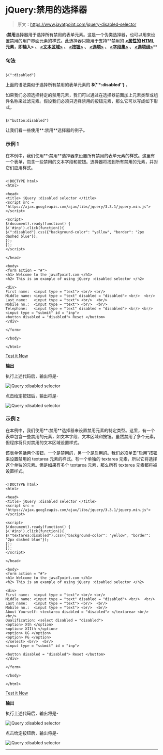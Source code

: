 # jQuery:禁用的选择器

> 原文：<https://www.javatpoint.com/jquery-disabled-selector>

**:禁用**选择器用于选择所有禁用的表单元素。这是一个伪类选择器，也可以用来设置禁用的用户界面元素的样式。此选择器只能用于支持**禁用的 **[<属性的](https://www.javatpoint.com/html-input-tag) [HTML](https://www.javatpoint.com/html-tutorial) 元素，即输入> 、 [<文本区域>](https://www.javatpoint.com/html-textarea) 、 [<按钮>](https://www.javatpoint.com/html-button-tag) 、 [<选项>](https://www.javatpoint.com/html-option-tag) 、 [<字段集>](https://www.javatpoint.com/html-fieldset-tag) 、 [<选项组>](https://www.javatpoint.com/html-optgroup-tag)****

### 句法

```

$(":disabled")

```

上面的语法类似于选择所有禁用的表单元素的 **$(''*:disabled'')** 。

如果我们必须选择特定的禁用元素，我们可以通过在选择器前面加上元素类型或组件名称来过滤元素。假设我们必须只选择禁用的按钮元素，那么它可以写成如下形式。

```

$("button:disabled")

```

让我们看一些使用**:禁用**选择器的例子。

### 示例 1

在本例中，我们使用**:禁用**选择器来设置所有禁用的表单元素的样式。这里有一个表单，包含一些禁用的文本字段和按钮。选择器将找到所有禁用的元素，并对它们应用样式。

```

<!DOCTYPE html>
<html>

<head>
<title> jQuery :disabled selector </title>
<script src = "https://ajax.googleapis.com/ajax/libs/jquery/3.3.1/jquery.min.js"> </script>

<script>
$(document).ready(function() {
$('#inp').click(function(){
$(":disabled").css({"background-color": "yellow", "border": "2px dashed blue"});
});
});
</script>

</head>

<body>
<form action = "#">
<h1> Welcome to the javaTpoint.com </h1>
<h2> This is an example of using jQuery :disabled selector </h2>

<div>
First name:  <input type = "text"> <br/> <br/>
Middle name: <input type = "text" disabled = "disabled"> <br/>  <br/>
Last name:   <input type = "text"> <br/>  <br/>
Mobile no.:  <input type = "text"> <br/>  <br/>
Telephone:   <input type = "text" disabled = "disabled"> <br/> <br/>
<input type = "submit" id = "inp">
<button disabled = "disabled"> Reset </button>
</div>

</form>

</body>

</html>

```

[Test it Now](https://www.javatpoint.com/oprweb/test.jsp?filename=jquery-disabled-selector1)

**输出**

执行上述代码后，输出将是-

![jQuery :disabled selector](img/9d0a1aaa8a2ecabab3cf88531c180d6b.png)

点击给定按钮后，输出将是-

![jQuery :disabled selector](img/5a690b5152010ebcd57222ad992278f0.png)

### 示例 2

在本例中，我们使用**:禁用**选择器来设置禁用元素的特定类型。这里，有一个表单包含一些禁用的元素，如文本字段、文本区域和按钮。虽然禁用了多个元素，但程序将只对禁用的文本区域设置样式。

该表单包括两个按钮，一个是禁用的，另一个是启用的。我们必须单击“启用”按钮来设置禁用的 textarea 元素的样式。有一个单独的 textarea 元素，所以它将选择这个单独的元素。但是如果有多个 textarea 元素，那么所有 textarea 元素都将被设置样式。

```

<!DOCTYPE html>
<html>

<head>
<title> jQuery :disabled selector </title>
<script src = "https://ajax.googleapis.com/ajax/libs/jquery/3.3.1/jquery.min.js"> </script>

<script>
$(document).ready(function() {
$('#inp').click(function(){
$("textarea:disabled").css({"background-color": "yellow", "border": "2px dashed blue"});
});
});
</script>

</head>

<body>
<form action = "#">
<h1> Welcome to the javaTpoint.com </h1>
<h2> This is an example of using jQuery :disabled selector </h2>

<div>
First name:  <input type = "text"> <br/> <br/>
Middle name: <input type = "text" disabled = "disabled"> <br/>  <br/>
Last name:   <input type = "text"> <br/>  <br/>
Mobile no.:  <input type = "text"> <br/>  <br/>
About Yourself: <textarea disabled = "disabled"> </textarea> <br/>  <br/>
Qualification: <select disabled = "disabled">
<option> Xth </option>
<option> XIIth </option>
<option> UG </option>
<option> PG </option>
</select> <br/>  <br/>
<input type = "submit" id = "inp">

<button disabled = "disabled"> Reset </button>
</div>

</form>

</body>

</html>

```

[Test it Now](https://www.javatpoint.com/oprweb/test.jsp?filename=jquery-disabled-selector2)

**输出**

执行上述代码后，输出将是-

![jQuery :disabled selector](img/a73b223d04d540975c93b94ff60460f5.png)

点击给定按钮后，输出将是-

![jQuery :disabled selector](img/1cebe532ffdeeffd14980838ee9ca0af.png)

* * *